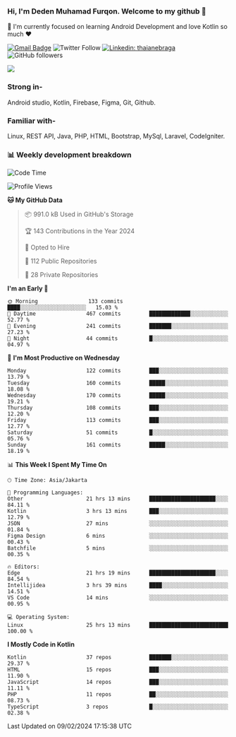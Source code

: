 ### Hi, I'm Deden Muhamad Furqon. Welcome to my github 👋

<!--
**furqoncreative/furqoncreative** is a ✨ _special_ ✨ repository because its `README.md` (this file) appears on your GitHub profile.

Here are some ideas to get you started:

- 🔭 I’m currently working on ...
- 👯 I’m looking to collaborate on ...
- 🤔 I’m looking for help with ...
- 💬 Ask me about ...
- 📫 How to reach me: ...
- 😄 Pronouns: ...
- ⚡ Fun fact: ...
-->

  🌱 I'm currently focused on learning Android Development and love Kotlin so much ❤ 

[![Gmail Badge](https://img.shields.io/badge/-furqoncreative24@gmail.com-c14438?style=flat-square&logo=Gmail&logoColor=white&link=mailto:furqoncreative24@gmail.com)](mailto:furqoncreative24@gmail.com)
![Twitter Follow](https://img.shields.io/twitter/follow/furqoncreative?label=Follow)
[![Linkedin: thaianebraga](https://img.shields.io/badge/-Deden_Muhamad_Furqon-blue?style=flat-square&logo=Linkedin&logoColor=white&link=https://www.linkedin.com/in/anmol-p-singh/)](https://www.linkedin.com/in/furqoncreative/)
![GitHub followers](https://img.shields.io/github/followers/furqoncreative?label=Follow&style=social)

<img src="https://github-readme-stats.sera5-dev.vercel.app/api?username=furqoncreative&hide=stars&show_icons=true&count_private=true&include_all_commits=true&title_color=#008080&icon_color=#008080&hide_border=true" width="">

### Strong in-

Android studio, Kotlin, Firebase, Figma, Git, Github.

### Familiar with-
Linux, REST API, Java, PHP, HTML, Bootstrap, MySql, Laravel, CodeIgniter.

### 📊 Weekly development breakdown

<!--START_SECTION:waka-->
![Code Time](http://img.shields.io/badge/Code%20Time-1%2C854%20hrs%2040%20mins-blue)

![Profile Views](http://img.shields.io/badge/Profile%20Views-2-blue)

**🐱 My GitHub Data** 

> 📦 991.0 kB Used in GitHub's Storage 
 > 
> 🏆 143 Contributions in the Year 2024
 > 
> 💼 Opted to Hire
 > 
> 📜 112 Public Repositories 
 > 
> 🔑 28 Private Repositories 
 > 
**I'm an Early 🐤** 

```text
🌞 Morning                133 commits         ████░░░░░░░░░░░░░░░░░░░░░   15.03 % 
🌆 Daytime                467 commits         █████████████░░░░░░░░░░░░   52.77 % 
🌃 Evening                241 commits         ███████░░░░░░░░░░░░░░░░░░   27.23 % 
🌙 Night                  44 commits          █░░░░░░░░░░░░░░░░░░░░░░░░   04.97 % 
```
📅 **I'm Most Productive on Wednesday** 

```text
Monday                   122 commits         ███░░░░░░░░░░░░░░░░░░░░░░   13.79 % 
Tuesday                  160 commits         █████░░░░░░░░░░░░░░░░░░░░   18.08 % 
Wednesday                170 commits         █████░░░░░░░░░░░░░░░░░░░░   19.21 % 
Thursday                 108 commits         ███░░░░░░░░░░░░░░░░░░░░░░   12.20 % 
Friday                   113 commits         ███░░░░░░░░░░░░░░░░░░░░░░   12.77 % 
Saturday                 51 commits          █░░░░░░░░░░░░░░░░░░░░░░░░   05.76 % 
Sunday                   161 commits         █████░░░░░░░░░░░░░░░░░░░░   18.19 % 
```


📊 **This Week I Spent My Time On** 

```text
🕑︎ Time Zone: Asia/Jakarta

💬 Programming Languages: 
Other                    21 hrs 13 mins      █████████████████████░░░░   84.11 % 
Kotlin                   3 hrs 13 mins       ███░░░░░░░░░░░░░░░░░░░░░░   12.79 % 
JSON                     27 mins             ░░░░░░░░░░░░░░░░░░░░░░░░░   01.84 % 
Figma Design             6 mins              ░░░░░░░░░░░░░░░░░░░░░░░░░   00.43 % 
Batchfile                5 mins              ░░░░░░░░░░░░░░░░░░░░░░░░░   00.35 % 

🔥 Editors: 
Edge                     21 hrs 19 mins      █████████████████████░░░░   84.54 % 
Intellijidea             3 hrs 39 mins       ████░░░░░░░░░░░░░░░░░░░░░   14.51 % 
VS Code                  14 mins             ░░░░░░░░░░░░░░░░░░░░░░░░░   00.95 % 

💻 Operating System: 
Linux                    25 hrs 13 mins      █████████████████████████   100.00 % 
```

**I Mostly Code in Kotlin** 

```text
Kotlin                   37 repos            ███████░░░░░░░░░░░░░░░░░░   29.37 % 
HTML                     15 repos            ███░░░░░░░░░░░░░░░░░░░░░░   11.90 % 
JavaScript               14 repos            ███░░░░░░░░░░░░░░░░░░░░░░   11.11 % 
PHP                      11 repos            ██░░░░░░░░░░░░░░░░░░░░░░░   08.73 % 
TypeScript               3 repos             █░░░░░░░░░░░░░░░░░░░░░░░░   02.38 % 
```




 Last Updated on 09/02/2024 17:15:38 UTC
<!--END_SECTION:waka-->
